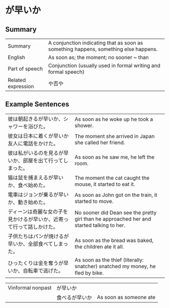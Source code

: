 # が早いか

## Summary

<table><tr>   <td>Summary</td>   <td>A conjunction indicating that as soon as something happens, something else happens.</td></tr><tr>   <td>English</td>   <td>As soon as; the moment; no sooner ~ than</td></tr><tr>   <td>Part of speech</td>   <td>Conjunction (usually used in formal writing and formal speech)</td></tr><tr>   <td>Related expression</td>   <td>や否や</td></tr></table>

## Example Sentences

<table><tr>   <td>彼は朝起きるが早いか、シャワーを浴びた。</td>   <td>As soon as he woke up he took a shower.</td></tr><tr>   <td>彼女は日本に着くが早いか友人に電話をかけた。</td>   <td>The moment she arrived in Japan she called her friend.</td></tr><tr>   <td>彼は私がいるのを見るが早いか、部屋を出て行ってしまった。</td>   <td>As soon as he saw me, he left the room.</td></tr><tr>   <td>猫は鼠を捕まえるが早いか、食べ始めた。</td>   <td>The moment the cat caught the mouse, it started to eat it.</td></tr><tr>   <td>電車はジョンが乗るが早いか、動き始めた。</td>   <td>As soon as John got on the train, it started to move.</td></tr><tr>   <td>ディーンは奇麗な女の子を見かけるが早いか、近寄って行って話しかけた。</td>   <td>No sooner did Dean see the pretty girl than he approached her and started talking to her.</td></tr><tr>   <td>子供たちはパンが焼けるが早いか、全部食べてしまった。</td>   <td>As soon as the bread was baked, the children ate it all.</td></tr><tr>   <td>ひったくりは金を奪うが早いか、自転車で逃げた。</td>   <td>As soon as the thief (literally: snatcher) snatched my money, he ﬂed by bike.</td></tr></table>

<table class="table"><tbody><tr class="tr head"><td class="td"><span class="bold">Vinformal nonpast</span></td><td class="td"><span class="concept">が早いか</span></td><td class="td"></td></tr><tr class="tr"><td class="td"></td><td class="td"><span>食べる</span><span class="concept">が早いか</span></td><td class="td"><span>As soon as someone ate</span></td></tr></tbody></table>

